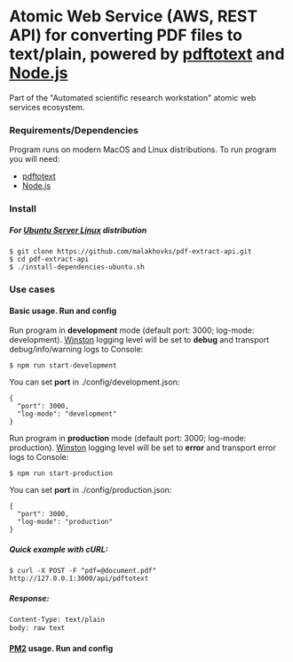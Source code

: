 # Atomic Web Service (AWS, REST API) for converting PDF files to text/plain, powered by [pdftotext](https://en.wikipedia.org/wiki/Pdftotext) and [Node.js](https://nodejs.org)

Part of the "Automated scientific research workstation" atomic web services ecosystem.

### Requirements/Dependencies

Program runs on modern MacOS and Linux distributions.
To run program you will need:

* [pdftotext](https://en.wikipedia.org/wiki/Pdftotext)
* [Node.js](https://nodejs.org)

### Install

##### For [Ubuntu Server Linux](https://www.ubuntu.com/download/server) distribution

```
$ git clone https://github.com/malakhovks/pdf-extract-api.git
$ cd pdf-extract-api
$ ./install-dependencies-ubuntu.sh
```

### Use cases

#### Basic usage. Run and config

Run program in **development** mode (default port: 3000; log-mode: development).
[Winston](https://www.npmjs.com/package/winston) logging level will be set to **debug** and transport debug/info/warning logs to Console:

```
$ npm run start-development
```

You can set **port** in ./config/development.json:

```
{
  "port": 3000,
  "log-mode": "development"
}
```

Run program in **production** mode (default port: 3000; log-mode: production).
[Winston](https://www.npmjs.com/package/winston) logging level will be set to **error** and transport error logs to Console:

```
$ npm run start-production
```

You can set **port** in ./config/production.json:

```
{
  "port": 3000,
  "log-mode": "production"
}
```

##### Quick example with cURL:

```
$ curl -X POST -F "pdf=@document.pdf" http://127.0.0.1:3000/api/pdftotext
```

##### Response:

```HTTP/1.1 200 OK
Content-Type: text/plain
body: raw text
```

#### [PM2](http://pm2.keymetrics.io/) usage. Run and config
